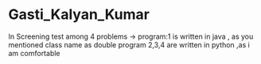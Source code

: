# Gasti_Kalyan_Kumar
In Screening test among 4 problems 
-> program:1 is written in java , as you mentioned class name as double 
program 2,3,4 are written in python ,as i am comfortable 
